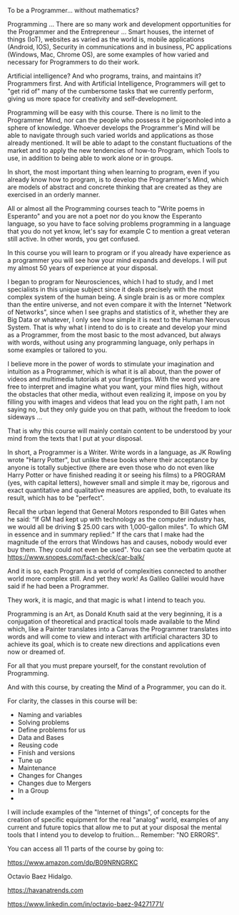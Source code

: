 To be a Programmer... without mathematics?

Programming ... There are so many work and development opportunities for the Programmer and the Entrepreneur ... Smart houses, the internet of things (IoT), websites as varied as the world is, mobile applications (Android, IOS), Security in communications and in business, PC applications (Windows, Mac, Chrome OS), are some examples of how varied and necessary for Programmers to do their work.

Artificial intelligence? And who programs, trains, and maintains it? Programmers first. And with Artificial Intelligence, Programmers will get to "get rid of" many of the cumbersome tasks that we currently perform, giving us more space for creativity and self-development.

Programming will be easy with this course. There is no limit to the Programmer Mind, nor can the people who possess it be pigeonholed into a sphere of knowledge. Whoever develops the Programmer's Mind will be able to navigate through such varied worlds and applications as those already mentioned. It will be able to adapt to the constant fluctuations of the market and to apply the new tendencies of how-to Program, which Tools to use, in addition to being able to work alone or in groups.

In short, the most important thing when learning to program, even if you already know how to program, is to develop the Programmer's Mind, which are models of abstract and concrete thinking that are created as they are exercised in an orderly manner.

All or almost all the Programming courses teach to "Write poems in Esperanto" and you are not a poet nor do you know the Esperanto language, so you have to face solving problems programming in a language that you do not yet know, let's say for example C to mention a great veteran still active.
In other words, you get confused.

In this course you will learn to program or if you already have experience as a programmer you will see how your mind expands and develops. I will put my almost 50 years of experience at your disposal.

I began to program for Neurosciences, which I had to study, and I met specialists in this unique subject since it deals precisely with the most complex system of the human being. A single brain is as or more complex than the entire universe, and not even compare it with the Internet "Network of Networks", since when I see graphs and statistics of it, whether they are Big Data or whatever, I only see how simple it is next to the Human Nervous System.
That is why what I intend to do is to create and develop your mind as a Programmer, from the most basic to the most advanced, but always with words, without using any programming language, only perhaps in some examples or tailored to you.

I believe more in the power of words to stimulate your imagination and intuition as a Programmer, which is what it is all about, than the power of videos and multimedia tutorials at your fingertips. With the word you are free to interpret and imagine what you want, your mind flies high, without the obstacles that other media, without even realizing it, impose on you by filling you with images and videos that lead you on the right path, I am not saying no, but they only guide you on that path, without the freedom to look sideways ...

That is why this course will mainly contain content to be understood by your mind from the texts that I put at your disposal.

In short, a Programmer is a Writer. Write words in a language, as JK Rowling wrote "Harry Potter", but unlike these books where their acceptance by anyone is totally subjective (there are even those who do not even like Harry Potter or have finished reading it or seeing his films) to a PROGRAM (yes, with capital letters), however small and simple it may be, rigorous and exact quantitative and qualitative measures are applied, both, to evaluate its result, which has to be "perfect".

Recall the urban legend that General Motors responded to Bill Gates when he said: “If GM had kept up with technology as the computer industry has, we would all be driving $ 25.00 cars with 1,000-gallon miles". To which GM in essence and in summary replied:" If the cars that I make had the magnitude of the errors that Windows has and causes, nobody would ever buy them. They could not even be used". You can see the verbatim quote at https://www.snopes.com/fact-check/car-balk/

And it is so, each Program is a world of complexities connected to another world more complex still. And yet they work! As Galileo Galilei would have said if he had been a Programmer.

They work, it is magic, and that magic is what I intend to teach you.

Programming is an Art, as Donald Knuth said at the very beginning, it is a conjugation of theoretical and practical tools made available to the Mind which, like a Painter translates into a Canvas the Programmer translates into words and will come to view and interact with artificial characters 3D to achieve its goal, which is to create new directions and applications even now or dreamed of.

For all that you must prepare yourself, for the constant revolution of Programming.

And with this course, by creating the Mind of a Programmer, you can do it.

For clarity, the classes in this course will be:

- Naming and variables
- Solving problems
- Define problems for us
- Data and Bases
- Reusing code
- Finish and versions
- Tune up
- Maintenance
- Changes for Changes
- Changes due to Mergers
- In a Group
- 
I will include examples of the "Internet of things", of concepts for the creation of specific equipment for the real "analog" world, examples of any current and future topics that allow me to put at your disposal the mental tools that I intend you to develop to fruition... Remember: "NO ERRORS".

You can access all 11 parts of the course by going to:

https://www.amazon.com/dp/B09NRNGRKC 

Octavio Baez Hidalgo.

https://havanatrends.com

https://www.linkedin.com/in/octavio-baez-94271771/ 






